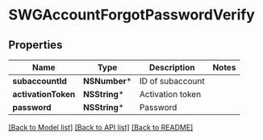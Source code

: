 # SWGAccountForgotPasswordVerify

## Properties
Name | Type | Description | Notes
------------ | ------------- | ------------- | -------------
**subaccountId** | **NSNumber*** | ID of subaccount | 
**activationToken** | **NSString*** | Activation token | 
**password** | **NSString*** | Password | 

[[Back to Model list]](../README.md#documentation-for-models) [[Back to API list]](../README.md#documentation-for-api-endpoints) [[Back to README]](../README.md)


